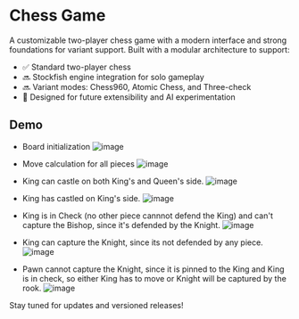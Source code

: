 # Chess Game

A customizable two-player chess game with a modern interface and strong foundations for variant support. Built with a modular architecture to support:

- ✅ Standard two-player chess
- 🔜 Stockfish engine integration for solo gameplay
- 🔜 Variant modes: Chess960, Atomic Chess, and Three-check
- 🧩 Designed for future extensibility and AI experimentation

## Demo

- Board initialization
![image](https://github.com/user-attachments/assets/b5f529a5-15e8-4c4f-9342-c09e5e607b6c)

- Move calculation for all pieces 
![image](https://github.com/user-attachments/assets/1101ddea-5a24-4589-8955-3b540ecb3274)

- King can castle on both King's and Queen's side.
![image](https://github.com/user-attachments/assets/88954eae-4954-4d30-b093-2ab329be7274)

- King has castled on King's side.
![image](https://github.com/user-attachments/assets/07696fc0-37a5-4edd-8d07-bc634a8a6e8e)

- King is in Check (no other piece cannnot defend the King) and can't capture the Bishop, since it's defended by the Knight.
![image](https://github.com/user-attachments/assets/66ded965-c805-4e2e-a816-55ef61d3715c)

- King can capture the Knight, since its not defended by any piece.
![image](https://github.com/user-attachments/assets/06312705-209d-4e9c-8228-696a25a08504)

- Pawn cannot capture the Knight, since it is pinned to the King and King is in check, so either King has to move or Knight will be captured by the rook.
![image](https://github.com/user-attachments/assets/1d79289c-4d7a-41e8-bfbe-0fea8f46639d)

Stay tuned for updates and versioned releases!
